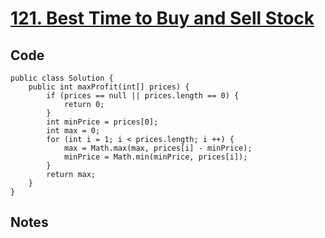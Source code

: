 # [121. Best Time to Buy and Sell Stock](https://leetcode.com/problems/best-time-to-buy-and-sell-stock/)
## Code
```
public class Solution {
    public int maxProfit(int[] prices) {
        if (prices == null || prices.length == 0) {
            return 0;
        }
        int minPrice = prices[0];
        int max = 0;
        for (int i = 1; i < prices.length; i ++) {
            max = Math.max(max, prices[i] - minPrice);
            minPrice = Math.min(minPrice, prices[i]);
        }
        return max;
    }
}
```
## Notes
